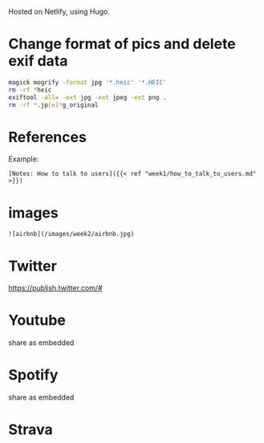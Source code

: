 Hosted on Netlify, using Hugo.

# Change format of pics and delete exif data

```bash
magick mogrify -format jpg '*.heic' '*.HEIC'
rm -rf *heic
exiftool -all= -ext jpg -ext jpeg -ext png .
rm -rf *.jp[e]*g_original
```

# References

Example:

```
[Notes: How to talk to users]({{< ref "week1/how_to_talk_to_users.md" >}})
```

# images

```
![airbnb](/images/week2/airbnb.jpg)
```

# Twitter

https://publish.twitter.com/#

# Youtube

share as embedded

# Spotify

share as embedded

# Strava

